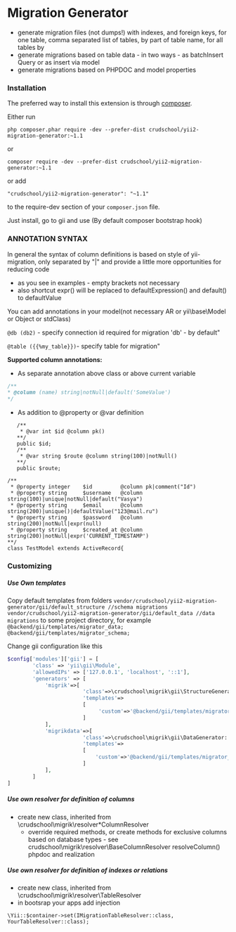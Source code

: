 Migration Generator
=======================================

 - generate migration files (not dumps!) with indexes, and foreign keys, for one table, comma separated list of tables,  by part of table name, for all tables by 
 - generate migrations based on table data - in two ways - as batchInsert Query or as insert via model 
 - generate migrations based on PHPDOC and model properties

### Installation

The preferred way to install this extension is through [composer](http://getcomposer.org/download/).

Either run

```
php composer.phar require -dev --prefer-dist crudschool/yii2-migration-generator:~1.1
```
or 
```
composer require -dev --prefer-dist crudschool/yii2-migration-generator:~1.1
```

or add

```
"crudschool/yii2-migration-generator": "~1.1"
```

to the require-dev section of your `composer.json` file.


Just install, go to gii and use (By default composer bootstrap hook)


### ANNOTATION SYNTAX

In general the syntax of column definitions is based  on style of yii-migration, only separated by "|" and provide a little more opportunities for reducing code
 - as you see in examples - empty brackets not necessary
 - also shortcut expr() will be replaced to defaultExpression() and default() to defaultValue 
 
You can add annotations in your model(not necessary AR or yii\\base\\Model or Object or stdClass)

`@db (db2)` - specify connection id required for migration 'db' - by default"

`@table ({{%my_table}})`- specify table for migration"

__Supported column annotations:__
 - As separate annotation above class  or above current variable
 
 ```php 
 /**
 * @column (name) string|notNull|default('SomeValue')
 */
 ```
 
 - As addition to @property or @var definition 
 ```
    /**
     * @var int $id @column pk()
    **/
    public $id;
    /**
     * @var string $route @column string(100)|notNull()
    **/
    public $route;
 
 ```

```
/**
 * @property integer    $id         @column pk|comment("Id")
 * @property string     $username   @column string(100)|unique|notNull|default("Vasya")
 * @property string     $email      @column string(200)|unique()|defaultValue("123@mail.ru")
 * @property string     $password   @column string(200)|notNull|expr(null)
 * @property string     $created_at @column string(200)|notNull|expr('CURRENT_TIMESTAMP')
**/
class TestModel extends ActiveRecord{
```

 
### Customizing 
##### Use Own templates
Copy default templates from folders 
   `vendor/crudschool/yii2-migration-generator/gii/default_structure //schema migrations`
   `vendor/crudschool/yii2-migration-generator/gii/default_data //data migrations`
to some project directory, for example 
   `@backend/gii/templates/migrator_data;`
   `@backend/gii/templates/migrator_schema;`

Change gii configuration like this
```php
$config['modules']['gii'] = [
        'class' => 'yii\gii\Module',
        'allowedIPs' => ['127.0.0.1', 'localhost', '::1'],
        'generators' => [
            'migrik'=>[
                        'class'=>\crudschool\migrik\gii\StructureGenerator::class,
                        'templates'=>
                        [
                             'custom'=>'@backend/gii/templates/migrator_schema'
                        ]
            ],
            'migrikdata'=>[
                        'class'=>\crudschool\migrik\gii\DataGenerator::class,
                        'templates'=>
                        [        
                            'custom'=>'@backend/gii/templates/migrator_data'
                        ]
            ],
        ]
]
```

##### Use own resolver for definition of columns 
  - create new class, inherited from \crudschool\migrik\resolver\*ColumnResolver
    - override required methods, or create methods for exclusive columns based on database types - see crudschool\migrik\resolver\BaseColumnResolver resolveColumn() phpdoc and realization
    
##### Use own resolver for definition of  indexes or relations 
  - create new class, inherited from \crudschool\migrik\resolver\TableResolver
  - in bootsrap your apps add injection 
  
  ```\Yii::$container->set(IMigrationTableResolver::class, YourTableResolver::class);```
    
